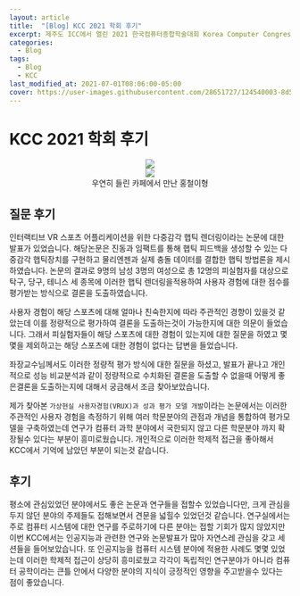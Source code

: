 ```yaml
---
layout: article
title:  "[Blog] KCC 2021 학회 후기"
excerpt: 제주도 ICC에서 열린 2021 한국컴퓨터종합학술대회 Korea Computer Congress 2021에 참석학였습니다.
categories:
  - Blog
tags:
  - Blog
  - KCC
last_modified_at: 2021-07-01T08:06:00-05:00
cover: https://user-images.githubusercontent.com/28651727/124540003-8d5bee80-de59-11eb-8dab-106f4abd7f10.jpg
---
```

# KCC 2021 학회 후기
<div align=center>
<div class="card">
  <div class="card__image">
    <img class="image" src="https://user-images.githubusercontent.com/28651727/124540003-8d5bee80-de59-11eb-8dab-106f4abd7f10.jpg"/>
  </div>
</div>
<div class="card">
  <div class="card__image">
    <img class="image" src="https://user-images.githubusercontent.com/28651727/124540012-8fbe4880-de59-11eb-966a-f6884935ef86.jpg"/>
  </div>
</div>
우연히 들린 카페에서 만난 홍철이형
</div>

## 질문 후기
인터랙티브 VR 스포츠 어플리케이션을 위한 다중감각 햅틱 렌더링이라는 논문에 대한 발표가 있었습니다.
해당논문은 진동과 임팩트를 통해 햅틱 피드백을 생성할 수 있는 다중감각 햅틱장치를 구현하고 물리엔젠과 실제 충돌 데이터를 결합한 햅틱 방법론을 제시하였습니다.
논문의 결과로 9명의 남성 3명의 여성으로 총 12명의 피실험자를 대상으로 탁구, 당구, 테니스 세 종목에 이러한 햅틱 렌더링을적용하여 사용자 경험에 대한 점수를 평가받는 방식으로 결론을 도출하였습니다.

사용자 경험이 해당 스포츠에 대해 얼마나 친숙한지에 따라 주관적인 경향이 있을것 같았는데 이를 정량적으로 평가하여 결론을 도출하는것이 가능한지에 대한 의문이 들었습니다. 그래서 피실험자들이 해당 스포츠에 대한 경험이 있는지에 대한 질문을 하였고 몇몇을 제외하고는 해당 스포츠에 대한 경험이 없다는 답변을 들었습니다.

좌장교수님께서도 이러한 정량적 평가 방식에 대한 질문을 하셨고, 발표가 끝나고 개인적으로 성능 비교분석과 같이 정량적으로 수치화된 결론을 도출할 수 없을때 어떻게 좋은결론을 도출하는지에 대해서 궁금해서 조금 찾아보았습니다.

제가 찾아본 `가상현실 사용자경험(VRUX)과 성과 평가 모델 개발`이라는 논문에서는 이러한 주관적인 사용자 경험을 측정하기 위해 여러 학문분야의 관점과 개념을 통합하여 평가모델을 구축하였는데 연구가 컴퓨터 과학 분야에서 국한되지 않고 다른 학문분야 까지 확장될수 있다는 부분이 흥미로웠습니다. 개인적으로 이러한 학제적 접근을 좋아해서 KCC에서 기억에 남았던 부분이 되는것 같습니다.

## 후기
평소에 관심있었던 분야에서도 좋은 논문과 연구들을 접할수 있었습니다만, 크게 관심을 두지 않던 분야의 주제들도 접해보면서 견문을 넓힐수 있었던것 같습니다. 연구실에서는 주로 컴퓨터 시스템에 대한 연구를 주로하기에 다른 분야는 접할 기회가 많지 않았지만 이번 KCC에서는 인공지능과 관련한 연구와 논문발표가 많아 자연스레 관심을 갖고 세션들을 들어보았습니다. 또 인공지능을 컴퓨터 시스템 분야에 적용한 사례도 몇몇 있었는데 이러한 학제적 접근이 상당히 흥미로웠고 각각이 독립적인 연구분야가 아니라 컴퓨터 공학이라는 큰틀 안에서 다양한 분야의 지식이 긍정적인 영향을 주고받을수 있다는 점이 좋았습니다. 
